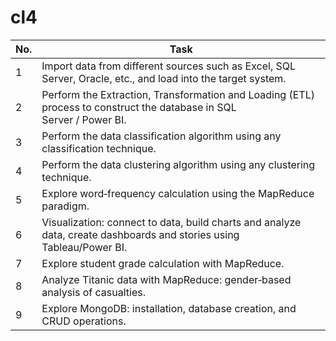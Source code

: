 # cl4

| No. | Task                                                                                                                   |
|-----|------------------------------------------------------------------------------------------------------------------------|
| 1   | Import data from different sources such as Excel, SQL Server, Oracle, etc., and load into the target system.           |
| 2   | Perform the Extraction, Transformation and Loading (ETL) process to construct the database in SQL Server / Power BI.   |
| 3   | Perform the data classification algorithm using any classification technique.                                          |
| 4   | Perform the data clustering algorithm using any clustering technique.                                                  |
| 5   | Explore word‑frequency calculation using the MapReduce paradigm.                                                       |
| 6   | Visualization: connect to data, build charts and analyze data, create dashboards and stories using Tableau/Power BI.   |
| 7   | Explore student grade calculation with MapReduce.                                                                      |
| 8   | Analyze Titanic data with MapReduce: gender‑based analysis of casualties.                                              |
| 9   | Explore MongoDB: installation, database creation, and CRUD operations.                                                 |
